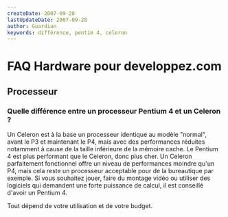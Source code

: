 ```yaml
---
createDate: 2007-09-28
lastUpdateDate: 2007-09-28
author: Guardian
keywords: différence, pentim 4, celeron
---
```


# FAQ Hardware pour developpez.com

## Processeur

### Quelle différence entre un processeur Pentium 4 et un Celeron ?

Un Celeron est à la base un processeur identique au modèle "normal", avant le P3 et maintenant le P4, mais avec des performances réduites notamment à cause de la taille inférieure de la mémoire cache. Le Pentium 4 est plus performant que le Celeron, donc plus cher.
Un Celeron parfaitement fonctionnel offre un niveau de performances moindre qu'un P4, mais cela reste un processeur acceptable pour de la bureautique par exemple.
Si vous souhaitez jouer, faire du montage vidéo ou utiliser des logiciels qui demandent une forte puissance de calcul, il est conseillé d'avoir un Pentium 4.

Tout dépend de votre utilisation et de votre budget.